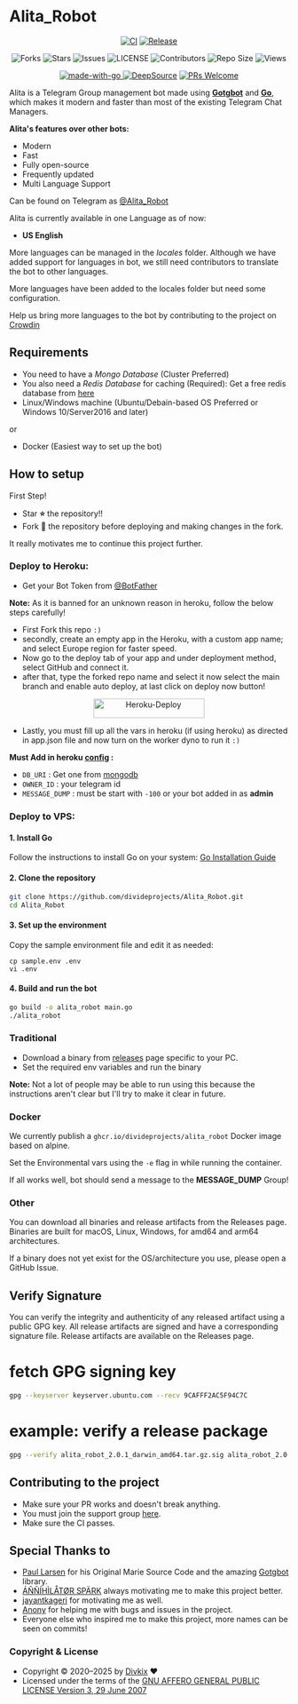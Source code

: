 # Alita_Robot

<p align='center'>
  <a href="https://github.com/divideprojects/Alita_Robot/actions/workflows/ci.yml"><img src="https://github.com/divideprojects/Alita_Robot/actions/workflows/ci.yml/badge.svg" alt="CI"></a>
  <a href="https://github.com/divideprojects/Alita_Robot/actions/workflows/release.yml"> <img src="https://github.com/divideprojects/Alita_Robot/actions/workflows/release.yml/badge.svg" alt="Release"/> </a>
</p>


<p align='center'>
  <img src="https://img.shields.io/github/forks/DivideProjects/Alita_Robot?style=flat-square" alt="Forks">
  <img src="https://img.shields.io/github/stars/DivideProjects/Alita_Robot?style=flat-square" alt="Stars">
  <img src="https://img.shields.io/github/issues/DivideProjects/Alita_Robot?style=flat-square" alt="Issues">
  <img src="https://img.shields.io/github/license/DivideProjects/Alita_Robot?style=flat-square" alt="LICENSE">
  <img src="https://img.shields.io/github/contributors/DivideProjects/Alita_Robot?style=flat-square" alt="Contributors">
  <img src="https://img.shields.io/github/repo-size/DivideProjects/Alita_Robot?style=flat-square" alt="Repo Size">
  <img src="https://hits.seeyoufarm.com/api/count/incr/badge.svg?url=https://github.com/divideprojects/Alita_Robot&amp;title=Repo%20Views" alt="Views">
</p>

<p align='center'>
  <a href="https://go.dev/"> <img src="https://img.shields.io/badge/Made%20with-Go-1f425f.svg?style=flat-square&logo=Go&color=blue" alt="made-with-go"/> </a>
  <a href="https://deepsource.io/gh/DivideProjects/Alita_Robot/?ref=repository-badge"><img src="https://static.deepsource.io/deepsource-badge-light-mini.svg" alt="DeepSource"></a>
  <a href="https://makeapullrequest.com"> <img src="https://img.shields.io/badge/PRs-welcome-brightgreen.svg?style=flat-square" alt="PRs Welcome"/> </a>
</p>

Alita is a Telegram Group management bot made using **[Gotgbot](https://github.com/PaulSonOfLars/gotgbot)** and **[Go](https://go.dev)**, which makes it modern and faster than most of the existing Telegram Chat Managers.

**Alita's features over other bots:**
- Modern
- Fast
- Fully open-source
- Frequently updated
- Multi Language Support

Can be found on Telegram as [@Alita_Robot](https://t.me/Alita_Robot)
</br>

Alita is currently available in one Language as of now:
- **US English**

More languages can be managed in the _locales_ folder. Although we have added support for languages in bot, we still need contributors to translate the bot to other languages.

More languages have been added to the locales folder but need some configuration.

Help us bring more languages to the bot by contributing to the project on [Crowdin](https://crowdin.com/project/alitarobot)

## Requirements
- You need to have a *Mongo Database* (Cluster Preferred)
- You also need a *Redis Database* for caching (Required): Get a free redis database from [here](https://redis.com/try-free/)
- Linux/Windows machine (Ubuntu/Debain-based OS Preferred or Windows 10/Server2016 and later)

or
- Docker (Easiest way to set up the bot)

## How to setup

First Step!
- Star **⭐** the repository!!
- Fork **🔱** the repository before deploying and making changes in the fork.

It really motivates me to continue this project further.

### Deploy to Heroku:
- Get your Bot Token from [@BotFather](https://t.me/BotFather)

**Note:** As it is banned for an unknown reason in heroku, follow the below steps carefully!
- First Fork this repo `:)`
- secondly, create an empty app in the Heroku, with a custom app name; and select Europe region for faster speed.
- Now go to the deploy tab of your app and under deployment method, select GitHub and connect it.
- after that, type the forked repo name and select it now select the main branch and enable auto deploy, at last click on deploy now button!

<p align="center"><a href="https://heroku.com/deploy?template=https://github.com/divideprojects/Alita_Robot"> <img src="https://img.shields.io/badge/Redirect%20To%20Heroku-black?style=for-the-badge&logo=heroku" width="200" height="35.45" alt="Heroku-Deploy"/></a></p>

- Lastly, you must fill up all the vars in heroku (if using heroku) as directed in app.json file and now turn on the worker dyno to run it `:)`

**Must Add in heroku [config](https://dashboard.heroku.com/apps/yourappname/settings) :**
- `DB_URI` : Get one from [mongodb](https://cloud.mongodb.com/)
- `OWNER_ID` : your telegram id
- `MESSAGE_DUMP` : must be start with `-100` or your bot added in as **admin**

### Deploy to VPS:
#### 1. Install Go
Follow the instructions to install Go on your system: [Go Installation Guide](https://golang.org/doc/install)

#### 2. Clone the repository
```bash
git clone https://github.com/divideprojects/Alita_Robot.git
cd Alita_Robot
```

#### 3. Set up the environment
Copy the sample environment file and edit it as needed:
```shell
cp sample.env .env
vi .env
```

#### 4. Build and run the bot
```bash
go build -o alita_robot main.go
./alita_robot
```


### Traditional

- Download a binary from [releases](https://github.com/divideprojects/Alita_Robot/releases) page specific to your PC.
- Set the required env variables and run the binary

**Note:** Not a lot of people may be able to run using this because the instructions aren't clear but I'll try to make it clear in future.

### Docker

We currently publish a `ghcr.io/divideprojects/alita_robot` Docker image based on alpine.

Set the Environmental vars using the `-e` flag in while running the container.

If all works well, bot should send a message to the **MESSAGE_DUMP** Group!

### Other

You can download all binaries and release artifacts from the Releases page. Binaries are built for macOS, Linux, Windows, for amd64 and arm64 architectures.

If a binary does not yet exist for the OS/architecture you use, please open a GitHub Issue.


## Verify Signature

You can verify the integrity and authenticity of any released artifact using a public GPG key. All release artifacts are signed and have a corresponding signature file. Release artifacts are available on the Releases page.

# fetch GPG signing key
```bash
gpg --keyserver keyserver.ubuntu.com --recv 9CAFFF2AC5F94C7C
```
# example: verify a release package
```bash
gpg --verify alita_robot_2.0.1_darwin_amd64.tar.gz.sig alita_robot_2.0.1_darwin_amd64.tar.gz || echo "Verification failed!"
```

## Contributing to the project

- Make sure your PR works and doesn't break anything.
- You must join the support group [here](https://dividesupport.t.me).
- Make sure the CI passes.


## Special Thanks to
- [Paul Larsen](https://github.com/PaulSonOfLars) for his Original Marie Source Code and the amazing [Gotgbot](https://github.com/PaulSonOfLars/gotgbot) library.
- [ÁÑÑÍHÌLÅTØR SPÄRK](https://github.com/annihilatorrrr) always motivating me to make this project better.
- [jayantkageri](https://github.com/jayantkageri) for motivating me as well.
- [Anony](https://github.com/anonyindian) for helping me with bugs and issues in the project.
- Everyone else who inspired me to make this project, more names can be seen on commits!


### Copyright & License

* Copyright © 2020–2025 by [Divkix](https://divkix.me) ❤️️
* Licensed under the terms of the [GNU AFFERO GENERAL PUBLIC LICENSE Version 3, 29 June 2007](https://github.com/divideprojects/Alita_Robot/blob/master/LICENSE)
